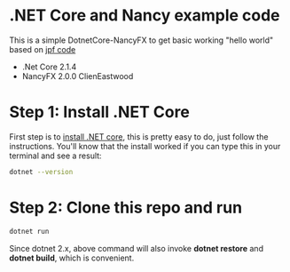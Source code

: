 # .NET Core and Nancy example code

This is a simple DotnetCore-NancyFX to get basic working "hello world" based on [jpf code](https://github.com/jpf/dotnet-core-and-nancy-example)


- .Net Core 2.1.4
- NancyFX 2.0.0 ClienEastwood


# Step 1: Install .NET Core

First step is to [install .NET core](https://www.microsoft.com/net/core), this is pretty easy to do, just follow the instructions. You'll know that the install worked if you can type this in your terminal and see a result:

```sh
dotnet --version
```


# Step 2: Clone this repo and run 


```sh
dotnet run
```

Since dotnet 2.x, above command will also invoke **dotnet restore** and **dotnet build**, which is convenient.

